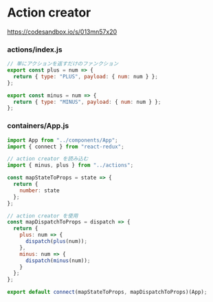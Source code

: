 # Action creator

https://codesandbox.io/s/013mn57x20

### actions/index.js

```js
// 単にアクションを返すだけのファンクション
export const plus = num => {
  return { type: "PLUS", payload: { num: num } };
};

export const minus = num => {
  return { type: "MINUS", payload: { num: num } };
};

```

### containers/App.js

```js
import App from "../components/App";
import { connect } from "react-redux";

// action creator を読み込む
import { minus, plus } from "../actions";

const mapStateToProps = state => {
  return {
    number: state
  };
};

// action creator を使用
const mapDispatchToProps = dispatch => {
  return {
    plus: num => {
      dispatch(plus(num));
    },
    minus: num => {
      dispatch(minus(num));
    }
  };
};

export default connect(mapStateToProps, mapDispatchToProps)(App);

```